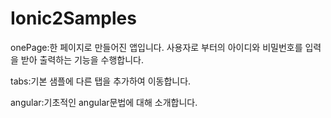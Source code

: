 # Ionic2Samples

onePage:한 페이지로 만들어진 앱입니다. 사용자로 부터의 아이디와 비밀번호를 입력을 받아 출력하는 기능을 수행합니다.


tabs:기본 샘플에 다른 탭을 추가하여 이동합니다. 


angular:기초적인 angular문법에 대해 소개합니다.

